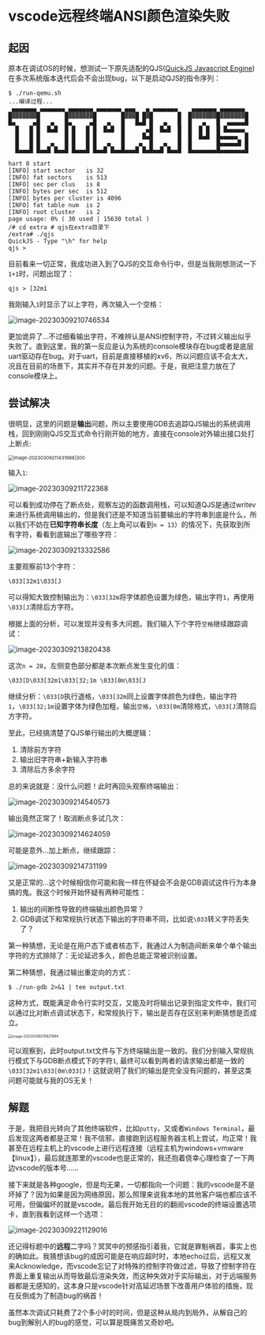 # vscode远程终端ANSI颜色渲染失败

## 起因

原本在调试OS的时候，想测试一下原先适配的QJS([QuickJS Javascript Engine](https://bellard.org/quickjs/))在多次系统版本迭代后会不会出现bug，以下是启动QJS的指令序列：

```shell
$ ./run-qemu.sh
...编译过程...
 ▄▄▄▄▄▄▄ ▄▄▄▄▄▄▄ ▄▄▄▄▄▄▄ ▄▄▄▄▄▄▄ ▄▄▄   ▄ ▄▄▄▄▄▄▄    ▄▄▄▄▄▄▄ ▄▄▄▄▄▄▄ 
█▓▓▓▓▓▓▓█       █▓▓▓▓▓▓▓█       █▓▓▓█ █▓█       █  █▓▓▓▓▓▓▓█▓▓▓▓▓▓▓█
█▄     ▄█   ▄   █▄     ▄█   ▄   █   █▄█ █   ▄   █  █   ▄   █  ▄▄▄▄▄█
  █   █ █  █▄█  █ █   █ █  █▄█  █      ▄█  █▄█  █  █  █ █  █ █▄▄▄▄▄ 
  █   █ █       █ █   █ █       █     █▄█       █  █  █▄█  █▄▄▄▄▄  █
  █   █ █   ▄   █ █   █ █   ▄   █    ▄  █   ▄   █  █       █▄▄▄▄▄█ █
  █▄▄▄█ █▄▄█ █▄▄█ █▄▄▄█ █▄▄█ █▄▄█▄▄▄█ █▄█▄▄█ █▄▄█  █▄▄▄▄▄▄▄█▄▄▄▄▄▄▄█

hart 0 start
[INFO] start sector   is 32
[INFO] fat sectors    is 513
[INFO] sec per clus   is 8
[INFO] bytes per sec  is 512
[INFO] bytes per cluster is 4096
[INFO] fat table num  is 2
[INFO] root cluster   is 2
page usage: 0% ( 30 used | 15630 total )
/# cd extra # qjs在extra目录下
/extra# ./qjs
QuickJS - Type "\h" for help
qjs > 
```

目前看来一切正常，我成功进入到了QJS的交互命令行中，但是当我刚想测试一下`1+1`时，问题出现了：

```shell
qjs > [32m1
```

我刚输入`1`时显示了以上字符，再次输入一个空格：

![image-20230309210746534](assets/image-20230309210746534.png)

更加诡异了...不过细看输出字符，不难辨认是ANSI控制字符，不过转义输出似乎失败了。直到这里，我的第一反应是认为系统的console模块存在bug或者是底层uart驱动存在bug。对于uart，目前是直接移植的xv6，所以问题应该不会太大，况且在目前的场景下，其实并不存在并发的问题。于是，我把注意力放在了console模块上。

## 尝试解决

很明显，这里的问题是**输出**问题，所以主要使用GDB去追踪QJS输出的系统调用栈，回到刚刚QJS交互式命令行刚开始的地方，直接在console对外输出接口处打上断点:

<img src="assets/image-20230309211431988.png" alt="image-20230309211431988|300" style="zoom:67%;" />

输入`1`:

<img src="assets/image-20230309211722368.png" alt="image-20230309211722368"  />

可以看到成功停在了断点处，观察左边的函数调用栈，可以知道QJS是通过writev来进行系统调用输出的，但是我们还是不知道当前要输出的字符串到底是什么，所以我们不妨在**已知字符串长度**（左上角可以看到`n = 13`）的情况下，先获取到所有字符，看看到底输出了哪些字符：

![image-20230309213332586](assets/image-20230309213332586.png)

主要观察前13个字符：

```
\033[32m1\033[J
```

可以得知大致控制输出为：`\033[32m`将字体颜色设置为绿色，输出字符`1`，再使用`\033[J`清除后方字符。

根据上面的分析，可以发现并没有多大问题。我们输入下个字符`空格`继续跟踪调试：

![image-20230309213820438](assets/image-20230309213820438.png)

这次`n = 28`，左侧变色部分都是本次断点发生变化的值：

```
\033[D\033[32m1\033[32;1m \033[0m\033[J
```

继续分析：`\033[D`执行退格，`\033[32m`同上设置字体颜色为绿色，输出字符`1`，`\033[32;1m`设置字体为绿色加粗，输出`空格`，`\033[0m`清除格式，`\033[J`清除后方字符。

至此，已经搞清楚了QJS单行输出的大概逻辑：

1. 清除前方字符
2. 输出旧字符串+新输入字符串
3. 清除后方多余字符

总的来说就是：没什么问题！此时再回头观察终端输出：

![image-20230309214540573](assets/image-20230309214540573.png)

输出竟然正常了！取消断点多试几次：

![image-20230309214624059](assets/image-20230309214624059.png)

可能是意外...加上断点，继续跟踪：

![image-20230309214731199](assets/image-20230309214731199.png)

又是正常的...这个时候相信你可能和我一样在怀疑会不会是GDB调试这件行为本身搞的鬼。我这个时候开始怀疑有两种可能性：

1. 输出的间断性导致的终端输出颜色异常？
2. GDB调试下和常规执行状态下输出的字符串不同，比如说`\033`转义字符丢失了？

第一种猜想，无论是在用户态下或者核态下，我通过人为制造间断来单个单个输出字符的方式排除了：无论延迟多久，颜色总能正常被识别设置。

第二种猜想，我通过输出重定向的方式：

```shell
$ ./run-gdb 2>&1 | tee output.txt
```

这种方式，既能满足命令行实时交互，又能及时将输出记录到指定文件中，我们可以通过比对断点调试状态下，和常规执行下，输出是否存在区别来判断猜想是否成立。

<img src="assets/image-20230309215621984.png" alt="image-20230309215621984" style="zoom:50%;" />

可以观察到，此时output.txt文件与下方终端输出是一致的。我们分别输入常规执行模式下与GDB断点模式下的字符`1`, 最终可以看到两者的请求输出都是一致的`\033[32m1\033[0m\033[J`！这就说明了我们的输出是完全没有问题的，甚至这类问题可能就与我的OS无关！

## 解题

于是，我把目光转向了其他终端软件，比如`putty`，又或者`Windows Terminal`，最后发现这两者都是正常！我不信邪，直接跑到远程服务器主机上尝试，均正常！我甚至在远程主机上的vscode上进行远程连接（远程主机为windows+vmware【linux】），最后就连那里的vscode也是正常的，我还抱着侥幸心理检查了一下两边vscode的版本号……

接下来就是各种google，但是均无果，一切都指向一个问题：我的vscode是不是坏掉了？因为如果是因为网络原因，那么照理来说我本地的其他客户端也都应该不可用，但偏偏坏的就是vscode。最后我开始无目的的翻阅vscode的终端设置选项卡，直到我看到这样一个选项：

![image-20230309221129016](assets/image-20230309221129016.png)

还记得标题中的**远程**二字吗？冥冥中的预感指引着我，它就是罪魁祸首，事实上也的确如此。我猜想该bug的成因可能是在响应超时时，本地echo过后，远程又发来Acknowledge，而vscode忘记了对特殊的控制字符做过滤，导致了控制字符在界面上重复输出从而导致最后渲染失效，而这种失效对于实际输出，对于远端服务器都是无感知的，这本身只是vscode针对高延迟场景下改善用户体验的措施，现在反倒成为了制造bug的祸首！

虽然本次调试只耗费了2个多小时的时间，但是这种从局内到局外，从解自己的bug到解别人的bug的感觉，可以算是既痛苦又奇妙吧。
